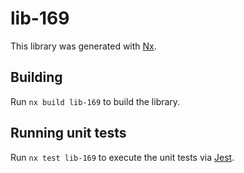 # lib-169

This library was generated with [Nx](https://nx.dev).

## Building

Run `nx build lib-169` to build the library.

## Running unit tests

Run `nx test lib-169` to execute the unit tests via [Jest](https://jestjs.io).
